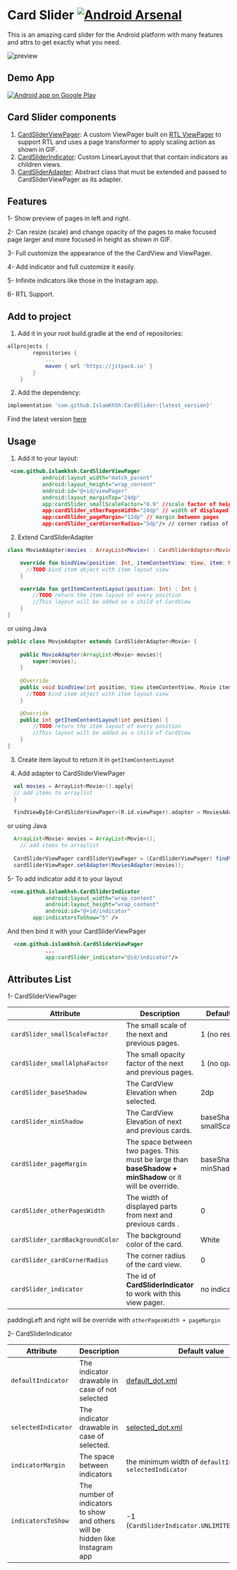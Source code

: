 # Card Slider  [![Android Arsenal](https://img.shields.io/badge/Android%20Arsenal-Card%20Slider-brightgreen.svg?style=plastic)](https://android-arsenal.com/details/1/7856)

This is an amazing card slider for the Android platform with many features and attrs to get exactly what you need.

![preview](https://github.com/IslamKhSh/CardSlider/blob/master/card%20slider.gif)

## Demo App
[![Android app on Google Play](https://developer.android.com/images/brand/en_app_rgb_wo_45.png)](https://play.google.com/store/apps/details?id=com.github.islamkhsh.cardslider_sample)

## Card Slider components
1. [CardSliderViewPager](https://github.com/IslamKhSh/CardSlider/blob/master/cardslider/src/main/java/com/github/islamkhsh/CardSliderViewPager.kt):
A custom ViewPager built on [RTL ViewPager](https://github.com/duolingo/rtl-viewpager) to support RTL and uses a page transformer to apply scaling action as shown in GIF.
2. [CardSliderIndicator](https://github.com/IslamKhSh/CardSlider/blob/master/cardslider/src/main/java/com/github/islamkhsh/CardSliderIndicator.kt): Custom LinearLayout that that contain indicators as children views.
3. [CardSliderAdapter](https://github.com/IslamKhSh/CardSlider/blob/master/cardslider/src/main/java/com/github/islamkhsh/CardSliderAdapter.kt): Abstract class that must be extended and passed to CardSliderViewPager as its adapter.

## Features
1- Show preview of pages in left and right.

2- Can resize (scale) and change opacity of the pages to make focused page larger and more focused in height as shown in GIF.

3- Full customize the appearance of the the CardView and ViewPager.

4- Add indicator and full customize it easily.

5- Infinite indicators like those in the Instagram app.

6- RTL Support.


## Add to project
1. Add it in your root build.gradle at the end of repositories:
```groovy
allprojects {
		repositories {
			...
			maven { url 'https://jitpack.io' }
		}
	}
``` 
2. Add the dependency:
```groovy
implementation 'com.github.IslamKhSh:CardSlider:{latest_version}'
```
  Find the latest version [here](https://github.com/IslamKhSh/CardSlider/releases)
   
    
 
 ## Usage
 1. Add it to your layout:
 ```xml
  <com.github.islamkhsh.CardSliderViewPager
            android:layout_width="match_parent"
            android:layout_height="wrap_content"
            android:id="@+id/viewPager"
            android:layout_marginTop="24dp"
            app:cardSlider_smallScaleFactor="0.9" //scale factor of height of pages in left and right (1 if no resizing nedded)
            app:cardSlider_otherPagesWidth="24dp" // width of displayed parts of left and right pages
            app:cardSlider_pageMargin="12dp" // margin between pages
            app:cardSlider_cardCornerRadius="5dp"/> // corner radius of every page
```

2. Extend CardSliderAdapter
```kotlin
class MovieAdapter(movies : ArrayList<Movie>) : CardSliderAdapter<Movie>(movies) {

    override fun bindView(position: Int, itemContentView: View, item: Movie?) {
      //TODO bind item object with item layout view
    }

    override fun getItemContentLayout(position: Int) : Int {
        //TODO return the item layout of every position 
        //This layout will be added as a child of CardView
    }
}
```
or using Java
```java
public class MovieAdapter extends CardSliderAdapter<Movie> {
    
    public MovieAdapter(ArrayList<Movie> movies){
        super(movies);
    }
    
    @Override
    public void bindView(int position, View itemContentView, Movie item) {
      //TODO bind item object with item layout view
    }

    @Override
    public int getItemContentLayout(int position) {
        //TODO return the item layout of every position 
        //This layout will be added as a child of CardView
    }
}
```

3. Create item layout to return it in `getItemContentLayout`

4. Add adapter to CardSliderViewPager
```kotlin
  val movies = ArrayList<Movie>().apply{
  // add items to arraylist
  }
  
  findViewById<CardSliderViewPager>(R.id.viewPager).adapter = MoviesAdapter(movies)
```
or using Java
``` java
  ArrayList<Movie> movies = ArrayList<Movie>();
    // add items to arraylist
  
  CardSliderViewPager cardSliderViewPager = (CardSliderViewPager) findViewById(R.id.viewPager);
  cardSliderViewPager.setAdapter(MoviesAdapter(movies));
```


5- To add indicator add it to your layout
```xml
 <com.github.islamkhsh.CardSliderIndicator
            android:layout_width="wrap_content"
            android:layout_height="wrap_content"
            android:id="@+id/indicator"
	    app:indicatorsToShow="5" />
```
And then bind it with your CardSliderViewPager
```xml
  <com.github.islamkhsh.CardSliderViewPager
            ...
            app:cardSlider_indicator="@id/indicator"/>
```


 ## Attributes List
 1- CardSliderViewPager
 
| Attribute | Description  | Default value  |
| ------------- |-------------| -----|
| `cardSlider_smallScaleFactor` | The small scale of the next and previous pages. | 1 (no resizing) |
| `cardSlider_smallAlphaFactor` | The small opacity factor of the next and previous pages. | 1 (no opacity) |
| `cardSlider_baseShadow`  | The CardView Elevation when selected. |  2dp |
| `cardSlider_minShadow` | The CardView Elevation of  next and previous cards. | baseShadow * smallScaleFactor |
| `cardSlider_pageMargin` | The space between two pages. This must be large than **baseShadow + minShadow** or it will be override. | baseShadow + minShadow |
| `cardSlider_otherPagesWidth` | The width of displayed parts from next and previous cards . | 0 |
| `cardSlider_cardBackgroundColor` | The background color of the card. | White |
| `cardSlider_cardCornerRadius` | The corner radius of the card view. | 0 |
| `cardSlider_indicator` | The id of **CardSliderIndicator** to work with this view pager. | no indicator |

paddingLeft and right will be override with `otherPagesWidth + pageMargin` 

 2- CardSliderIndicator
 
 | Attribute | Description  | Default value  |
| ------------- |-------------| -----|
| `defaultIndicator` | The indicator drawable in case of not selected | [default_dot.xml](https://github.com/IslamKhSh/CardSlider/blob/master/cardslider/src/main/res/drawable/default_dot.xml) |
| `selectedIndicator`  | The indicator drawable in case of selected. |  [selected_dot.xml](https://github.com/IslamKhSh/CardSlider/blob/master/cardslider/src/main/res/drawable/selected_dot.xml) |
| `indicatorMargin` | The space between indicators | the minimum width of `defaultIndicator` and `selectedIndicator` |
| `indicatorsToShow` | The number of indicators to show and others will be hidden like Instagram app | -1 (`CardSliderIndicator.UNLIMITED_INDICATORS`) |
